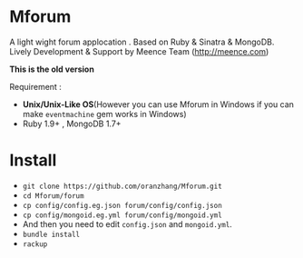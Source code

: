Mforum
======
A light wight forum applocation . Based on Ruby & Sinatra & MongoDB.
Lively Development & Support by Meence Team (http://meence.com)  

**This is the old version**

Requirement : 
- **Unix/Unix-Like OS**(However you can use Mforum in Windows if you can make `eventmachine` gem works in Windows)
- Ruby 1.9+ , MongoDB 1.7+


Install
======
- `git clone https://github.com/oranzhang/Mforum.git`
- `cd Mforum/forum`
- `cp config/config.eg.json forum/config/config.json`
- `cp config/mongoid.eg.yml forum/config/mongoid.yml`
-  And then you need to edit `config.json` and `mongoid.yml`.
- `bundle install`
- `rackup`
